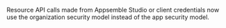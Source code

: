 Resource API calls made from Appsemble Studio or client credentials now use the organization
security model instead of the app security model.
